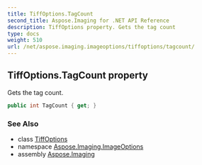 ```yaml
---
title: TiffOptions.TagCount
second_title: Aspose.Imaging for .NET API Reference
description: TiffOptions property. Gets the tag count
type: docs
weight: 510
url: /net/aspose.imaging.imageoptions/tiffoptions/tagcount/
---
```

## TiffOptions.TagCount property

Gets the tag count.

```csharp
public int TagCount { get; }
```

### See Also

* class [TiffOptions](../)
* namespace [Aspose.Imaging.ImageOptions](../../tiffoptions/)
* assembly [Aspose.Imaging](../../../)



